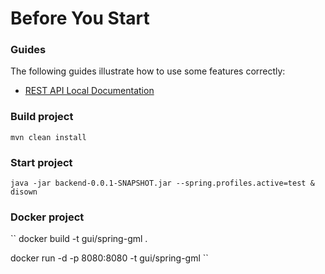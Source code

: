 # Before You Start

### Guides
The following guides illustrate how to use some features correctly:
* [REST API Local Documentation](http://localhost:8080/api/swagger-ui.html)

### Build project

``
 mvn clean install
``

### Start project
``
java -jar backend-0.0.1-SNAPSHOT.jar --spring.profiles.active=test & disown
``

### Docker project
``
docker build -t gui/spring-gml .

docker run -d -p 8080:8080 -t gui/spring-gml
``